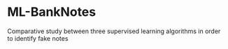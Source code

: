# ML-BankNotes
Comparative study between three supervised learning algorithms in order to identify fake notes
